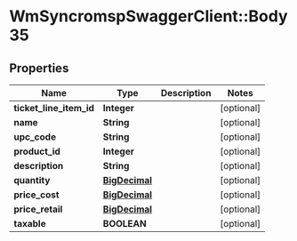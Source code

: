 # WmSyncromspSwaggerClient::Body35

## Properties
Name | Type | Description | Notes
------------ | ------------- | ------------- | -------------
**ticket_line_item_id** | **Integer** |  | [optional] 
**name** | **String** |  | [optional] 
**upc_code** | **String** |  | [optional] 
**product_id** | **Integer** |  | [optional] 
**description** | **String** |  | [optional] 
**quantity** | [**BigDecimal**](BigDecimal.md) |  | [optional] 
**price_cost** | [**BigDecimal**](BigDecimal.md) |  | [optional] 
**price_retail** | [**BigDecimal**](BigDecimal.md) |  | [optional] 
**taxable** | **BOOLEAN** |  | [optional] 

